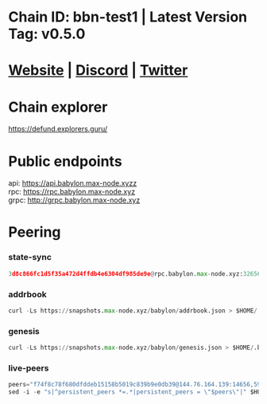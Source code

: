 # Chain ID: bbn-test1 | Latest Version Tag: v0.5.0
# [Website](https://www.babylonchain.io/) | [Discord](https://discord.gg/babylonchain) | [Twitter](https://twitter.com/babylon_chain)

# Chain explorer
https://defund.explorers.guru/

# Public endpoints
api: https://api.babylon.max-node.xyzz \
rpc: https://rpc.babylon.max-node.xyz \
grpc: http://grpc.babylon.max-node.xyz

# Peering
### state-sync
```python
3d8c866fc1d5f35a472d4ffdb4e6304df985de9e@rpc.babylon.max-node.xyz:32656
```

### addrbook
```python
curl -Ls https://snapshots.max-node.xyz/babylon/addrbook.json > $HOME/.babylond/config/addrbook.json
```
### genesis
```python
curl -Ls https://snapshots.max-node.xyz/babylon/genesis.json > $HOME/.babylond/config/genesis.json
```

### live-peers
```python
peers="f74f8c78f680dfddeb15158b5019c839b9e0db39@144.76.164.139:14656,59e1018b67a6c012d0b89c7936db344f5e0c7d40@65.109.26.21:14656,8092b6641a0e195fe70d890459bafae26988708a@95.216.217.29:26656,b53302c8887d4bd57799992592a2280987d3f213@95.217.144.107:20656,db7109e0a27526cdfe97c5da55b72a61937e2c13@38.242.207.130:29656,617b10a9ea1c97b8230ccb70e1fb4ecef1b46601@18.212.224.149:26656,88bed747abef320552d84d02947d0dd2b6d9c71c@65.21.200.54:44656,539bbebeb0d13ac22db640b102235f7e4f00856d@104.244.208.243:20656,6778949d8989cb957bbe337c833e2b71982dcd36@91.107.196.232:30656,c1b0694cd7725dbfa786a63fbd7b3ffb4f165b1c@144.76.201.43:26356"
sed -i -e "s|^persistent_peers *=.*|persistent_peers = \"$peers\"|" $HOME/.babylond/config/config.toml
```


